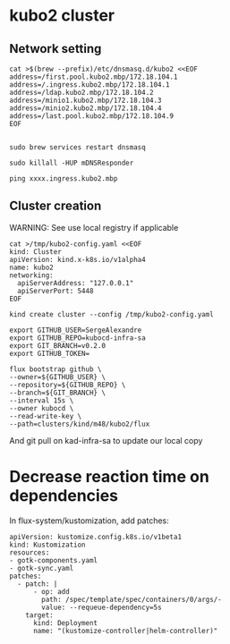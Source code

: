 
# kubo2 cluster

## Network setting

```
cat >$(brew --prefix)/etc/dnsmasq.d/kubo2 <<EOF
address=/first.pool.kubo2.mbp/172.18.104.1 
address=/.ingress.kubo2.mbp/172.18.104.1 
address=/ldap.kubo2.mbp/172.18.104.2 
address=/minio1.kubo2.mbp/172.18.104.3
address=/minio2.kubo2.mbp/172.18.104.4 
address=/last.pool.kubo2.mbp/172.18.104.9 
EOF


sudo brew services restart dnsmasq

sudo killall -HUP mDNSResponder

ping xxxx.ingress.kubo2.mbp
```


## Cluster creation

WARNING: See use local registry if applicable

```
cat >/tmp/kubo2-config.yaml <<EOF
kind: Cluster
apiVersion: kind.x-k8s.io/v1alpha4
name: kubo2
networking:
  apiServerAddress: "127.0.0.1"
  apiServerPort: 5448
EOF
```

```
kind create cluster --config /tmp/kubo2-config.yaml
```

```
export GITHUB_USER=SergeAlexandre
export GITHUB_REPO=kubocd-infra-sa
export GIT_BRANCH=v0.2.0
export GITHUB_TOKEN=

flux bootstrap github \
--owner=${GITHUB_USER} \
--repository=${GITHUB_REPO} \
--branch=${GIT_BRANCH} \
--interval 15s \
--owner kubocd \
--read-write-key \
--path=clusters/kind/m48/kubo2/flux

```

And git pull on kad-infra-sa to update our local copy

# Decrease reaction time on dependencies

In flux-system/kustomization, add patches:

```
apiVersion: kustomize.config.k8s.io/v1beta1
kind: Kustomization
resources:
- gotk-components.yaml
- gotk-sync.yaml
patches:
  - patch: |
      - op: add
        path: /spec/template/spec/containers/0/args/-
        value: --requeue-dependency=5s
    target:
      kind: Deployment
      name: "(kustomize-controller|helm-controller)"
```
